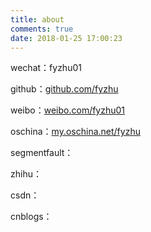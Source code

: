 ```yaml
---
title: about
comments: true
date: 2018-01-25 17:00:23
---
```


wechat：fyzhu01 

github：[github.com/fyzhu](http://github.com/fyzhu) 

weibo：[weibo.com/fyzhu01](http://weibo.com/fyzhu01) 

oschina：[my.oschina.net/fyzhu](https://my.oschina.net/fyzhu)

segmentfault： 

zhihu： 

csdn： 

cnblogs：